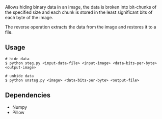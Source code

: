 Allows hiding binary data in an image, the data is broken into bit-chunks of the specified size and each chunk is stored in the least significant bits of each byte of the image.

The reverse operation extracts the data from the image and restores it to a file.

## Usage
```shell
# hide data
$ python steg.py <input-data-file> <input-image> <data-bits-per-byte> <output-image>

# unhide data
$ python unsteg.py <image> <data-bits-per-byte> <output-file>
```

## Dependencies
- Numpy
- Pillow
